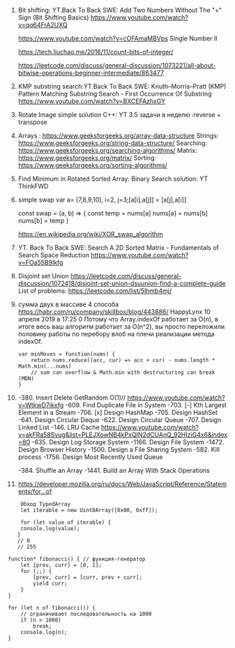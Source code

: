1. Bit shifting: YT.Back To Back SWE:
   Add Two Numbers Without The "+" Sign (Bit Shifting Basics)
   https://www.youtube.com/watch?v=qq64FrA2UXQ

   https://www.youtube.com/watch?v=cOFAmaMBVps Single Number II

   https://tech.liuchao.me/2016/11/count-bits-of-integer/

   https://leetcode.com/discuss/general-discussion/1073221/all-about-bitwise-operations-beginner-intermediate/863477

2. KMP substring search:YT.Back To Back SWE:
   Knuth–Morris–Pratt (KMP) Pattern Matching Substring Search - First Occurrence Of Substring
   https://www.youtube.com/watch?v=BXCEFAzhxGY

3. Rotate Image simple solution C++: YT 3.5 задачи в неделю :reverse + transpose

4. Arrays : https://www.geeksforgeeks.org/array-data-structure
   Strings: https://www.geeksforgeeks.org/string-data-structure/
   Searching: https://www.geeksforgeeks.org/searching-algorithms/
   Matrix: https://www.geeksforgeeks.org/matrix/
   Sorting: https://www.geeksforgeeks.org/sorting-algorithms/

5. Find Minimum in Rotated Sorted Array: Binary Search solution: YT ThinkFWD

6. simple swap var a= [7,8,9,10], i=2, j=3;[a[i],a[j]] = [a[j],a[i]]

   const swap = (a, b) => {
   const temp = nums[a]
   nums[a] = nums[b]
   nums[b] = temp
   }

   https://en.wikipedia.org/wiki/XOR_swap_algorithm

7. YT. Back To Back SWE: Search A 2D Sorted Matrix - Fundamentals of Search Space Reduction
   https://www.youtube.com/watch?v=FOa55B9Ikfg

8. Disjoint set Union
   https://leetcode.com/discuss/general-discussion/1072418/disjoint-set-union-dsuunion-find-a-complete-guide
   List of problems: https://leetcode.com/list/5lhmb4mj/

9. сумма двух в массиве 4 способа https://habr.com/ru/company/skillbox/blog/443886/
   HappyLynx
   10 апреля 2019 в 17:25 0
   Потому что Array.indexOf работает за O(n), в итоге весь ваш алгоритм работает за O(n^2), вы просто переложили половину работы по перебору влоб на плечи реализации метода indexOf.

   ```
   var minMoves = function(nums) {
       return nums.reduce((acc, cur) => acc + cur) - nums.length * Math.min(...nums)
       // sum can overflow & Math.min with destructuring can break (MDN)
   }
   ```

10. -380. Insert Delete GetRandom O(1)// https://www.youtube.com/watch?v=WtkwD7ikxfg
    -609. Find Duplicate File in System
    -703. [-] Kth Largest Element in a Stream
    -706. [x] Design HashMap
    -705. Design HashSet
    -641. Design Circular Deque
    -622. Design Circular Queue
    -707. Design Linked List
    -146. LRU Cache https://www.youtube.com/watch?v=akFRa58Svug&list=PLEJXowNB4kPxQIN2dCUAnQ_92HIziG4x6&index=80
    -635. Design Log Storage System
    -1166. Design File System
    -1472. Design Browser History
    -1500. Design a File Sharing System
    -582. Kill process
    -1756. Design Most Recently Used Queue

    -384. Shuffle an Array
    -1441. Build an Array With Stack Operations

11. https://developer.mozilla.org/ru/docs/Web/JavaScript/Reference/Statements/for...of

```
    Обход TypedArray
    let iterable = new Uint8Array([0x00, 0xff]);

    for (let value of iterable) {
    console.log(value);
   }
   // 0
   // 255

```

```
function* fibonacci() { // функция-генератор
    let [prev, curr] = [0, 1];
    for (;;) {
        [prev, curr] = [curr, prev + curr];
        yield curr;
    }
}

for (let n of fibonacci()) {
    // ограничивает последовательность на 1000
    if (n > 1000)
        break;
    console.log(n);
}

```
